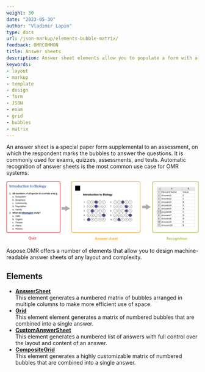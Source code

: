 ```yaml
---
weight: 30
date: "2023-05-30"
author: "Vladimir Lapin"
type: docs
url: /json-markup/elements-bubble-matrix/
feedback: OMRCOMMON
title: Answer sheets
description: Answer sheet elements allow you to populate a form with a grid of bubbles representing answers to an exam, test, or assessment.
keywords:
- layout
- markup
- template
- design
- form
- JSON
- exam
- grid
- bubbles
- matrix
---
```


An answer sheet is a special paper form supplemental to an assessment, on which the respondent marks the bubbles to answer the questions. It is commonly used for exams, quizzes, assessments, and tests. Automatic recognition of answer sheets is the most common use case for OMR systems.

![Filled answer sheet](answer-sheets.png)

Aspose.OMR offers a number of elements that allow you to design machine-readable answer sheets of any layout and complexity.

## Elements

- [**AnswerSheet**](/omr/json-markup/answersheet/)  
  This element generates a numbered matrix of bubbles arranged in multiple columns to make more efficient use of space.
- [**Grid**](/omr/json-markup/grid/)  
  This element element generates a matrix of numbered bubbles that are combined into a single answer.
- [**CustomAnswerSheet**](/omr/json-markup/customanswersheet/)  
  This element generates a numbered list of answers with full control over the layout and content of an answer.
- [**CompositeGrid**](/omr/json-markup/compositegrid/)  
  This element generates a highly customizable matrix of numbered bubbles that are combined into a single answer.
